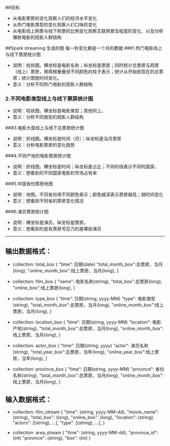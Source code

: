 ##目标

* 从电影票房的变化观察人们的经济水平变化
* 从热门电影类型的变化观察人们口味的变化
* 从电影线上购票与线下购票的比例变化观察互联网普及程度的变化、以及分析爆款电影的观影人群结构



##Spark streaming 生成的图
  每一秒变化都是一个月的数据
###1.热门电影线上与线下票房统计图
* 说明：柱状图。横坐标是电影名称；纵坐标是票房；同时统计总票房与网票（线上）票房，用两根重叠但不同颜色的柱子表示；统计从开始到现在的总票房；统计图随时间变化。
* 意义：分析不同热门电影的观影人群结构

### 2.不同电影类型线上与线下票房统计图
* 说明：柱状图。横坐标是电影类型；其他同上。
* 意义：分析不同类型的观影人群结构

###3.电影大盘线上与线下总票房统计图
* 说明：折线图。横坐标是时间（月）；纵坐标是当月票房
* 意义：分析电影票房的变化趋势

###4.不同产地的电影票房统计图
* 说明：折线图。横坐标是时间；纵坐标是占比；不同的线表示不同的国家。
* 意义：想看到的不同国家电影的市场占有率

###5.中国省份票房地图
* 说明：地图。不同省份用不同颜色表示；颜色越深表示票房越高；随时间变化
* 意义：想看到不同省的票房变化情况

###6.演员票房统计图
* 说明：横坐标是演员，纵坐标是票房。
* 意义：想看到的是有票房号召力的是哪些演员

---

## 输出数据格式：

* collection: total_box
{
	“time”: 日期(date)
	"total_month_box":总票房，当月(long),
	"online_month_box":线上票房，当月(long),
}

* collection: film_box
{
	"name": 电影名称(string),
	"total_box":总票房(long),
	"online_box":线上票房(long),
}

* collection: type_box
{
	“time”: 日期(string, yyyy-MM)
	"type": 电影类型(string),
	"total_month_box":总票房，当月(long),
	"online_month_box":线上票房，当月(long),
}

* collection: location_box
{
	“time”: 日期(string, yyyy-MM)
	"location": 电影产地(string),
	"total_month_box":总票房，当月(long),
	"online_month_box":线上票房，当月(long),
}

* collection: actor_box
{
	“time”: 日期(string, yyyy)
	"actor": 演员名称(string),
	"total_year_box":总票房，当年(long),
	"online_year_box":线上票房，当年(long),
}

* collection: province_box
{
	“time”: 日期(string, yyyy-MM)
	"province": 省份名称(string),
	"total_month_box":总票房，当月(long),
	"online_month_box":线上票房，当月(long),
}

## 输入数据格式：

* collection: film_stream
{
	"time": (string, yyyy-MM-dd),
	"movie_name": (string),
	"total_box": (long),
	"online_box": (long),
	"location": (string),
	"actors": [(string), ...],
	"type": [(string), ...],
}

* collection: area_stream
{
	"time": (string, yyyy-MM-dd),
	"province_id": (int)
	"province": (string),
	"box": (int)
}




